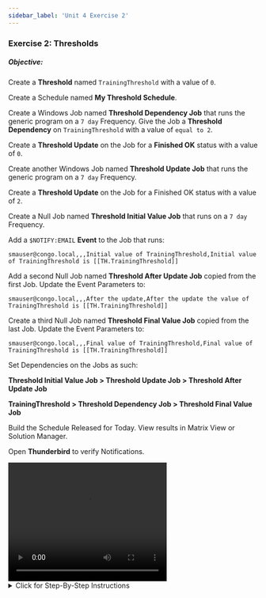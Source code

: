 ```yaml
---
sidebar_label: 'Unit 4 Exercise 2'
---
```


### Exercise 2: Thresholds

##### Objective:

Create a **Threshold** named ```TrainingThreshold``` with a value of ```0```.

Create a Schedule named **My Threshold Schedule**.

Create a Windows Job named **Threshold Dependency Job** that runs the generic program on a ```7 day``` Frequency. Give the Job a **Threshold Dependency** on ```TrainingThreshold``` with a value of ```equal to 2```.

Create a **Threshold Update** on the Job for a **Finished OK** status with a value of ```0```.

Create another Windows Job named **Threshold Update Job** that runs the generic program on a ```7 day``` Frequency. 

Create a **Threshold Update** on the Job for a Finished OK status with a value of ```2```.

Create a Null Job named **Threshold Initial Value Job** that runs on a ```7 day``` Frequency. 

Add a ```$NOTIFY:EMAIL``` **Event** to the Job that runs:

```
smauser@congo.local,,,Initial value of TrainingThreshold,Initial value of TrainingThreshold is [[TH.TrainingThreshold]]
```

Add a second Null Job named **Threshold After Update Job** copied from the first Job. Update the Event Parameters to:

```
smauser@congo.local,,,After the update,After the update the value of TrainingThreshold is [[TH.TrainingThreshold]]
```

Create a third Null Job named **Threshold Final Value Job** copied from the last Job. Update the Event Parameters to:

```
smauser@congo.local,,,Final value of TrainingThreshold,Final value of TrainingThreshold is [[TH.TrainingThreshold]]
```

Set Dependencies on the Jobs as such:

**Threshold Initial Value Job > Threshold Update Job > Threshold After Update Job**

**TrainingThreshold > Threshold Dependency Job > Threshold Final Value Job**

Build the Schedule Released for Today. View results in Matrix View or Solution Manager.

Open **Thunderbird** to verify Notifications.

<div>
<video width="320" height="240" controls>
  <source src="videobasic/U4E2.mp4" type="video/mp4"></source>
Your browser does not support the video tag.
</video>
</div>

<details>

<summary>Click for Step-By-Step Instructions</summary>

1.	Create the Threshold.
	* Under the **Administration** topic, Double-Click on **Thresholds**. 
	* Click the **Add** button on the Thresholds toolbar.
	* In the Name textbox, type **TrainingThreshold**, type some documentation and in the **Threshold** textbox enter a value of ```0```.
	* Click the **Save** button on the Thresholds toolbar. Close the Thresholds tab.
2.	Create the Schedule and Jobs.
	* Under the **Administration** topic, Double-Click **Schedule Master**.
	* Click the **Add** button on the **Schedule Master** toolbar.
	* Add a new Schedule called **My Threshold Schedule**.
	* Use these settings for the Schedule:
		* Monday through Sunday are working days.
		* Do **NOT** use the Master Holiday Calendar.
		* Auto Build ```7``` days in advance for ```1``` days.
		* Auto Delete ```7``` days ago.
	* Do not forget to add **Documentation** to your Schedule.
	* Close the **Schedule Master** and open the **Job Master** to add your Jobs.
	* Select the **My Threshold Schedule**.
	* Click the **Add** button on the Job Master toolbar.
	* Add a new Job named **Threshold Dependency Job** have it run the following:
		* Program: ```Genericp.exe``` program to run for ```10``` seconds.   
        :::note
        If using Ctrl+F, do not select a command line that is using a Schedule or Job Instance Property 
        :::
	    * Machine: ```SMATraining```
		* User: ```SMATRAINING\SMAUSER```
		* Frequency: ```Example-Mon-Sun-O```
		* Also do not forget to add **Documentation**.
3.	Create the Threshold Dependency.
	* Click on the **Dependencies** tab.
	* Click on the **Threshold/Resource Dependency** tab.
	* In the **Threshold/Resource Dependency** frame, click the **Add** button.
	* In the **Threshold/Resource** drop-down list, select **TrainingThreshold**.
	* In the **Operator** drop-down list, select ```=``` (**equals symbol**).
	* In the **Value** textbox, type ```2```.
	* Click the **OK** button.
4.	Create a Threshold/Resource Update:
	* Click on the **Threshold/Resource Update** tab.
	* In the **Threshold/Resource Update** frame, click the **Add** button.
	* Select **TrainingThreshold** from the drop-down list.
	* In the **Job Status** drop-down list, select **Finished OK**.
	* In the **Value** textbox, type ```0```.
	* Click **OK**.
5.	Click the **Add** button on the **Job Master** toolbar to add another Job.
6.	Name the Job as **Threshold Update Job**.
	* Program: ```Genericp.exe``` program to run for ```10``` seconds 
	* Machine: ```SMATraining```
	* User: ```SMATRAINING\SMAUSER```
	* Frequency: ```Example-Mon-Sun-O```
	* Also do not forget to add **Documentation**.
7.	Create a Threshold/Resource Update:
	* Click on the **Threshold/Resource Update** tab.
	* In the **Threshold/Resource Update** frame, click the **Add** button.
	* Select **TrainingThreshold** from the drop-down list.
	* In the **Job Status** drop-down list, select **Finished OK**.
	* In the **Value** textbox, type ```2```.
8.	Add a Null Job to the Schedule to send a notification with the initial value of the Threshold.
	* Click the **Add** button on the **Job Master** toolbar.
	* Name the Job as **Threshold Initial Value Job** and 
	* Frequency: **Mon-Sun-O**
	* Click the **Events** tab and click the **Add** button in the **Events** frame.
	* Select the **Job Status** radio button.
	* Click **Next**.
	* Select **Finished OK** from the **Job Status** drop-down list.
	* Click **Next**.
	* Select the ```$NOTIFY:EMAIL``` Event from the **Event Template** drop-down list.
	* Update the **Events parameters** as follows:
		* ```smauser@congo.local,,,Initial value of TrainingThreshold,Initial value of TrainingThreshold is [[TH.TrainingThreshold]]```

	* Click **Finish**.
9.	Add a second Null Job to the Schedule to send a notification with the value of the Threshold after it is updated to ```2```.
	* Be sure you have the **Threshold Initial Value Job** selected. 
	* Click the **Copy** button (fourth button from the right) on the **Job Master** toolbar to copy this Job.
	* Name the new Job as **Threshold After Update Job**.
	* Go to the **Events** tab and change the **Event** to the following:
		* ```smauser@congo.local,,,After the update,After the update the value of TrainingThreshold is [[TH.TrainingThreshold]]```
10.	Add a third Null Job to the Schedule to send a notification with the final value of the Threshold.
	* Be sure you have the **Threshold After Update Job** selected. 
	* Click the **Copy** button (fourth button from the right) on the **Job Master** toolbar to copy this Job.
	* Name the new Job as **Threshold Final Value Job**.
	* Go to the **Events** tab and change the **Event** to the following:
		* ```smauser@congo.local,,,Final value of TrainingThreshold,Final value of TrainingThreshold is [[TH.TrainingThreshold]]```
11.	Close the Job Master and the Schedule Master (if open).
12.	Open Workflow Designer to set Dependencies.
	* Select the **My Threshold Schedule** from the Select Schedule frame.

<a href="imgbasic/414.png" target="_blank"><img src="imgbasic/414.png" width="500"></img></a>

13.	**Build** the Schedule **Released** for today.
	* Open one of the operations views (**List** or **Matrix**) or use **Solution Manager**. 
14.	Be sure the **My Threshold Schedule** is **Completed**.
15.	Open Thunderbird and check the inbox.
16.	You should find ```3``` new emails. Open the emails and check the contents.

</details>